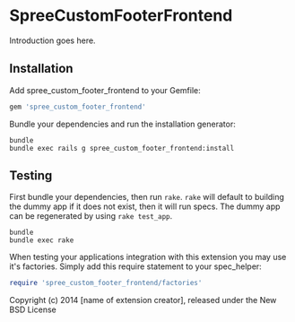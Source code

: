 SpreeCustomFooterFrontend
=========================

Introduction goes here.

Installation
------------

Add spree_custom_footer_frontend to your Gemfile:

```ruby
gem 'spree_custom_footer_frontend'
```

Bundle your dependencies and run the installation generator:

```shell
bundle
bundle exec rails g spree_custom_footer_frontend:install
```

Testing
-------

First bundle your dependencies, then run `rake`. `rake` will default to building the dummy app if it does not exist, then it will run specs. The dummy app can be regenerated by using `rake test_app`.

```shell
bundle
bundle exec rake
```

When testing your applications integration with this extension you may use it's factories.
Simply add this require statement to your spec_helper:

```ruby
require 'spree_custom_footer_frontend/factories'
```

Copyright (c) 2014 [name of extension creator], released under the New BSD License
